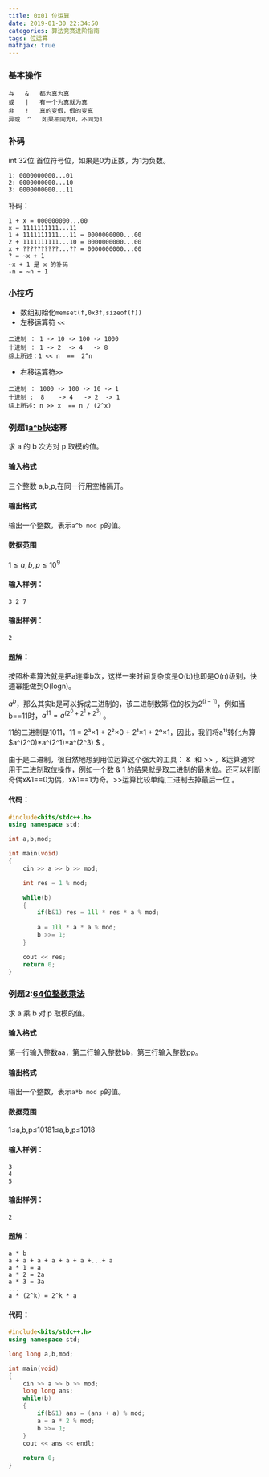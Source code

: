 ```yaml
---
title: 0x01 位运算
date: 2019-01-30 22:34:50
categories: 算法竞赛进阶指南
tags: 位运算
mathjax: true
---
```


### 基本操作

```
与	&	都为真为真
或	|	有一个为真就为真
非	!	真的变假，假的变真
异或  ^   如果相同为0，不同为1
```

### 补码

int 32位 首位符号位，如果是0为正数，为1为负数。

```
1: 0000000000...01
2: 0000000000...10
3: 0000000000...11
```

补码： 

<!--more-->

```
1 + x = 000000000...00
x = 1111111111...11
1 + 1111111111...11 = 0000000000...00
2 + 1111111111...10 = 0000000000...00
x + ??????????...?? = 0000000000...00
? = ~x + 1
~x + 1 是 x 的补码
-n = ~n + 1
```

### 小技巧

* 数组初始化`memset(f,0x3f,sizeof(f))`
* 左移运算符 `<<`

```
二进制 ： 1 -> 10 -> 100 -> 1000
十进制 ： 1 -> 2  -> 4   -> 8
综上所述：1 << n  ==  2^n
```

* 右移运算符`>>`

```
二进制 ： 1000 -> 100 -> 10 -> 1
十进制 :  8    -> 4   -> 2  -> 1
综上所述: n >> x  == n / (2^x)
```

### 例题1[a^b](https://www.acwing.com/problem/content/91/)快速幂

求 a 的 b 次方对 p 取模的值。

#### 输入格式

三个整数 a,b,p,在同一行用空格隔开。

#### 输出格式

输出一个整数，表示`a^b mod p`的值。

#### 数据范围

$1≤a,b,p≤10^9$

#### 输入样例：

```
3 2 7
```

#### 输出样例：

```
2
```

#### 题解：

按照朴素算法就是把a连乘b次，这样一来时间复杂度是O(b)也即是O(n)级别，快速幂能做到O(logn)。 

$a^b$，那么其实b是可以拆成二进制的，该二进制数第i位的权为$2^{(i-1)}$，例如当b==11时，$a^{11}=a^{(2^0+2^1+2^3)}$ 。

11的二进制是1011，11 = 2³×1 + 2²×0 + 2¹×1 + 2º×1，因此，我们将a¹¹转化为算 $a^(2^0)*a^(2^1)*a^(2^3) $ 。

由于是二进制，很自然地想到用位运算这个强大的工具： &  和 >> ，&运算通常用于二进制取位操作，例如一个数 & 1 的结果就是取二进制的最末位。还可以判断奇偶x&1==0为偶，x&1==1为奇。>>运算比较单纯,二进制去掉最后一位 。

#### 代码：

```cpp
#include<bits/stdc++.h>
using namespace std;

int a,b,mod;

int main(void)
{
    cin >> a >> b >> mod;

    int res = 1 % mod;

    while(b)
    {
        if(b&1) res = 1ll * res * a % mod;
        
        a = 1ll * a * a % mod;
        b >>= 1;
    }

    cout << res;
    return 0;
}
```

### 例题2:[64位整数乘法](https://www.acwing.com/problem/content/92/)

求 a 乘 b 对 p 取模的值。

#### 输入格式

第一行输入整数aa，第二行输入整数bb，第三行输入整数pp。

#### 输出格式

输出一个整数，表示`a*b mod p`的值。

#### 数据范围

1≤a,b,p≤10181≤a,b,p≤1018

#### 输入样例：

```
3
4
5
```

#### 输出样例：

```
2
```

#### 题解：

```
a * b
a + a + a + a + a + a +...+ a
a * 1 = a
a * 2 = 2a
a * 3 = 3a
...
a * (2^k) = 2^k * a
```

#### 代码：

```cpp
#include<bits/stdc++.h>
using namespace std;

long long a,b,mod;

int main(void)
{
    cin >> a >> b >> mod;
    long long ans;
    while(b)
    {
        if(b&1) ans = (ans + a) % mod;
        a = a * 2 % mod;
        b >>= 1;
    }
    cout << ans << endl;
    
    return 0;
}
```

